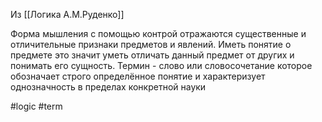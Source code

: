 Из [[Логика А.М.Руденко]]

Форма мышления с помощью контрой отражаются существенные и отличительные признаки предметов и явлений. 
Иметь понятие о предмете это значит уметь отличать данный предмет от других и понимать его сущность.
Термин - слово или словосочетание которое обозначает строго определённое понятие и характеризует однозначность в пределах конкретной науки

#logic #term